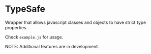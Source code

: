 # TypeSafe
Wrapper that allows javascript classes and objects to have strict type properties.

Check `example.js` for usage.

NOTE: Additional features are in development.
